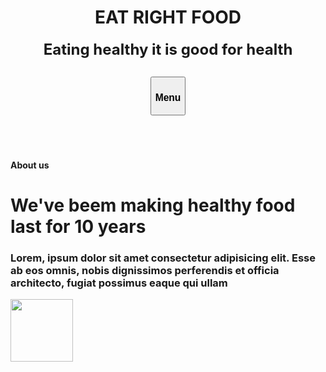 <!DOCTYPE html>
<html>
  <head>
    <title>Hello, World!</title>
    <link rel="stylesheet" href="styles.css" />
  </head>
  <body>
       <h1 align="center"> EAT RIGHT FOOD </h1>
       <h4 align="center">
         <font size="5">
         Eating healthy it is good for health
         </font>
         </h4>
        <h2 align="center"><button type="reset" value="Reset"><h3>Menu</h3></buttons></h2>
        <br>
        <br>
        <p> 
        <h4>About us </h4>
        <h1> We've beem making 
        healthy food last for 10 years </h1>
        <h3>
          Lorem, ipsum dolor sit amet consectetur adipisicing elit. Esse ab eos omnis, nobis dignissimos perferendis et
officia architecto, fugiat possimus eaque qui ullam
        </h3>
        </p>
       <img src="https://images.app.goo.gl/wQWBr3bdChuoyoCw5" height="100px">
  </body>
</html>
